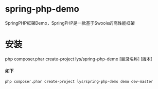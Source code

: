 # spring-php-demo
SpringPHP框架Demo，SpringPHP是一款基于Swoole的高性能框架

# 安装
php composer.phar create-project lys/spring-php-demo [目录名称] [版本]
#### 如下
```bash
php composer.phar create-project lys/spring-php-demo demo dev-master
```